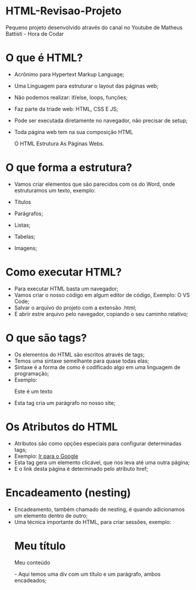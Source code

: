 # HTML-Revisao-Projeto
Pequeno projeto desenvolvido através do canal no Youtube de Matheus Battisti - Hora de Codar 

# O que é HTML?
- Acrônimo para Hypertext Markup Language;
- Uma Linguagem para estruturar o layout das páginas web;
- Não podemos realizar: if/else, loops, funções;
- Faz parte da triade web: HTML, CSS E JS;
- Pode ser executada diretamente no navegador, não precisar de setup;
- Toda página web tem na sua composição HTML

  O HTML Estrutura As Páginas Webs.

# O que forma a estrutura?

- Vamos criar elementos que são parecidos com os do Word, onde estruturamos um texto, exemplo:

- Títulos
- Parágrafos;
- Listas;
- Tabelas;
- Imagens;

# Como executar HTML?

- Para executar HTML basta um navegador;
- Vamos criar o nosso código em algum editor de código, Exemplo: O VS Code;
- Salvar o arquivo do projeto com a extensão .html;
- E abrir estre arquivo pelo navegador, copiando o seu caminho relativo;

# O que são tags?

- Os elementos do HTML são escritos através de tags;
- Temos uma sintaxe semelhante para quase todas elas;
- Sintaxe é a forma de como é codificado algo em uma linguagem de programação;
- Exemplo:
  <p>Este é um texto</p>
- Esta tag cria um parágrafo no nosso site;

# Os Atributos do HTML

- Atributos são como opções especiais para configurar determinadas tags;
- Exemplo:
  <a href= "Nome do site, exemplo: Google">Ir para o Google</a>
- Esta tag gera um elemento clicável, que nos leva até uma outra página;
- E o link desta página é determinado pelo atributo href;

# Encadeamento (nesting)

- Encadeamento, também chamado de nesting, é quando adicionamos um elemento dentro de outro;
- Uma técnica importante do HTML, para criar sessões, exemplo:
  <div>
    <h1>Meu título</h1>
    <p>Meu conteúdo</p>
  </div>
  - Aqui temos uma div com um título e um parágrafo, ambos encadeados;

